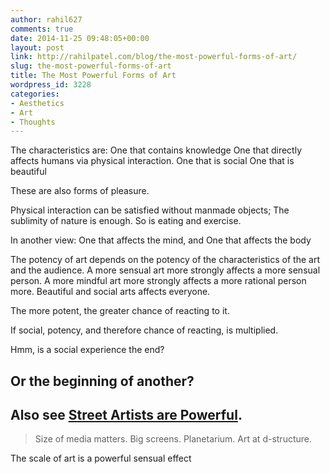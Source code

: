 ```yaml
---
author: rahil627
comments: true
date: 2014-11-25 09:48:05+00:00
layout: post
link: http://rahilpatel.com/blog/the-most-powerful-forms-of-art/
slug: the-most-powerful-forms-of-art
title: The Most Powerful Forms of Art
wordpress_id: 3228
categories:
- Aesthetics
- Art
- Thoughts
---
```


The characteristics are:
One that contains knowledge
One that directly affects humans via physical interaction.
One that is social
One that is beautiful

These are also forms of pleasure.

Physical interaction can be satisfied without manmade objects; The sublimity of nature is enough. So is eating and exercise.

In another view:
One that affects the mind, and
One that affects the body

The potency of art depends on the potency of the characteristics of the art and the audience. A more sensual art more strongly affects a more sensual person. A more mindful art more strongly affects a more rational person more. Beautiful and social arts affects everyone.

The more potent, the greater chance of reacting to it.

If social, potency, and therefore chance of reacting, is multiplied.

Hmm, is a social experience the end?

Or the beginning of another?
--

Also see [Street Artists are Powerful](http://www.rahilpatel.com/blog/street-artists-are-powerful).
--



<blockquote>Size of media matters. Big screens. Planetarium. Art at d-structure.</blockquote>



The scale of art is a powerful sensual effect
